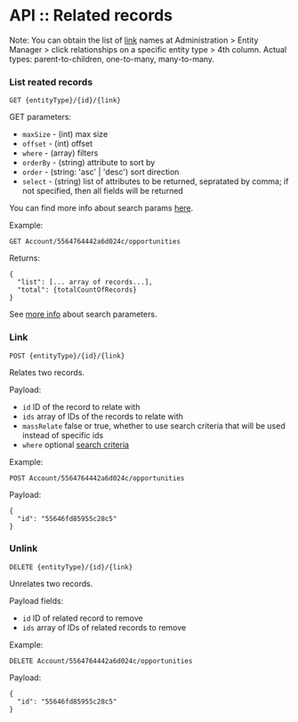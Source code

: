 # API :: Related records

Note: You can obtain the list of [link](../administration/terms-and-naming.md#link) names at Administration > Entity Manager > click relationships on a specific entity type > 4th column. Actual types: parent-to-children, one-to-many, many-to-many.

### List reated records

`GET {entityType}/{id}/{link}`

GET parameters:

* `maxSize` - (int) max size
* `offset` - (int) offset
* `where` - (array) filters
* `orderBy` - (string) attribute to sort by
* `order` - (string: 'asc' | 'desc') sort direction
* `select` - (string) list of attributes to be returned, sepratated by comma; if not specified, then all fields will be returned

You can find more info about search params [here](api-search-params.md).

Example:

`GET Account/5564764442a6d024c/opportunities`

Returns:

```
{
  "list": [... array of records...],
  "total": {totalCountOfRecords}
}
```

See [more info](api-search-params.md) about search parameters.

### Link

`POST {entityType}/{id}/{link}`

Relates two records.

Payload:

* `id` ID of the record to relate with
* `ids` array of IDs of the records to relate with
* `massRelate` false or true, whether to use search criteria that will be used instead of specific ids
* `where` optional [search criteria](api-search-params.md#where)

Example:

`POST Account/5564764442a6d024c/opportunities`

Payload:
```
{
  "id": "55646fd85955c28c5"
}
```

### Unlink

`DELETE {entityType}/{id}/{link}`

Unrelates two records.

Payload fields:

* `id` ID of related record to remove
* `ids` array of IDs of related records to remove

Example:

`DELETE Account/5564764442a6d024c/opportunities`

Payload:
```
{
  "id": "55646fd85955c28c5"
}
```
